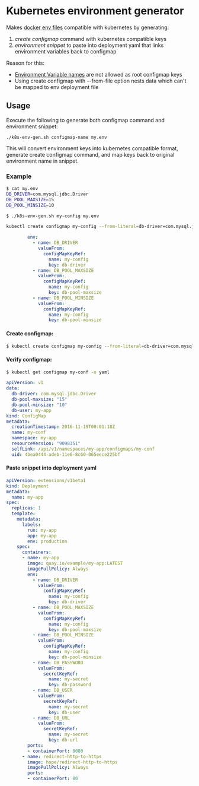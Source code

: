 # Kubernetes environment generator

Makes [docker env files](https://docs.docker.com/compose/env-file/) 
compatible with kubernetes by generating: 

1. _create configmap_ command with kubernetes compatible keys
1. _environment snippet_ to paste into deployment yaml that links environment variables back to configmap 

Reason for this:

* [Environment Variable names](https://google.github.io/styleguide/shell.xml?showone=Constants_and_Environment_Variable_Names#Constants_and_Environment_Variable_Names) are not allowed as root configmap keys
* Using create configmap with --from-file option nests data which can't be mapped to env deployment file

## Usage

Execute the following to generate both configmap command and environment snippet:

`./k8s-env-gen.sh configmap-name my.env`

This will convert environment keys into kubernetes compatible format, 
generate create configmap command, and map keys back to original 
environment name in snippet.

### Example

```sh
$ cat my.env 
DB_DRIVER=com.mysql.jdbc.Driver
DB_POOL_MAXSIZE=15
DB_POOL_MINSIZE=10
```

```sh
$ ./k8s-env-gen.sh my-config my.env
```

```sh
kubectl create configmap my-config --from-literal=db-driver=com.mysql.jdbc.Driver --from-literal=db-pool-maxsize=15 --from-literal=db-pool-minsize=10
```

```yaml
        env:
          - name: DB_DRIVER
            valueFrom:
              configMapKeyRef:
                name: my-config
                key: db-driver
          - name: DB_POOL_MAXSIZE
            valueFrom:
              configMapKeyRef:
                name: my-config
                key: db-pool-maxsize
          - name: DB_POOL_MINSIZE
            valueFrom:
              configMapKeyRef:
                name: my-config
                key: db-pool-minsize
```

#### Create configmap:

```sh
$ kubectl create configmap my-config --from-literal=db-driver=com.mysql.jdbc.Driver --from-literal=db-pool-maxsize=15 --from-literal=db-pool-minsize=10
```

#### Verify configmap:

```sh
$ kubectl get configmap my-conf -o yaml
```

```yaml
apiVersion: v1
data:
  db-driver: com.mysql.jdbc.Driver
  db-pool-maxsize: "15"
  db-pool-minsize: "10"
  db-user: my-app
kind: ConfigMap
metadata:
  creationTimestamp: 2016-11-19T00:01:18Z
  name: my-conf
  namespace: my-app
  resourceVersion: "9098351"
  selfLink: /api/v1/namespaces/my-app/configmaps/my-conf
  uid: 4bea0444-adeb-11e6-8c60-065eece225bf
```

#### Paste snippet into deployment yaml

```yaml
apiVersion: extensions/v1beta1
kind: Deployment
metadata:
  name: my-app
spec:
  replicas: 1
  template:
    metadata:
      labels:
        run: my-app
        app: my-app
        env: production
    spec:
      containers:
      - name: my-app
        image: quay.io/example/my-app:LATEST
        imagePullPolicy: Always
        env:
          - name: DB_DRIVER
            valueFrom:
              configMapKeyRef:
                name: my-config
                key: db-driver
          - name: DB_POOL_MAXSIZE
            valueFrom:
              configMapKeyRef:
                name: my-config
                key: db-pool-maxsize
          - name: DB_POOL_MINSIZE
            valueFrom:
              configMapKeyRef:
                name: my-config
                key: db-pool-minsize
          - name: DB_PASSWORD
            valueFrom:
              secretKeyRef:
                name: my-secret
                key: db-password
          - name: DB_USER
            valueFrom:
              secretKeyRef:
                name: my-secret
                key: db-user
          - name: DB_URL
            valueFrom:
              secretKeyRef:
                name: my-secret
                key: db-url
        ports:
        - containerPort: 8080
      - name: redirect-http-to-https
        image: hope/redirect-http-to-https
        imagePullPolicy: Always
        ports:
        - containerPort: 80
```
